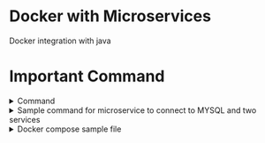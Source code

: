 # Docker with Microservices
Docker integration with java


# Important Command 

<details><summary> Command</summary>
<p>

  <details><summary> General commands</summary>
<p>
- Install docker 

```
yum install docker
```

- Docker version 

```
docker --version
```
  
- Start docker service 

```
service docker start
```
  
- Check docker information 

```
docker info
```
  
- To Check docker image in linux box 

```
docker images
```
  
- To pull docker image and run 

```
docker run hello-world
```
  
- To pull docker image and with version 

```
docker pull mysql:5.7
```

- Docker process status 

```
docker ps
```

- To stop Docker 

```
docker stop <container id>
```

- To remove Docker container 

```
docker rm -f <contain id>
```
  
- To remove Docker image 

```
docker rmi -f <image id>
```
  
- Give container custome name

```
docker run -dit --name=mycontainer nginx
```  
  
- Give container custome name with port

```
docker run -dit --name=mycontainer -p 8000:80 nginx
```  

- Pause and unpause container

```
docker pause/unpause <container name>
``` 

- Delete all images

```
docker image prune -a
```

- Rename docker container

```
docker rename my_container my_new_container
``` 
 </p>
</details>
  
  
<details><summary> Docker MYSQL Command</summary>
<p>
  
```
docker run -d -p 6666:3306 --name=docker-mysql --env="MYSQL_ROOT_PASSWORD=test1234" --env="MYSQL_DATABASE=emp" mysql
```
  
```
docker exec -it docker-mysql bash
```
  
```
mysql -uroot -p 
```
  
- Enter mysql password
```
test1234
```
  
- Perform some sql command
```
mysql> show databases;
```
  
```
mysql> show tables; 
```
</p>
</details>
  
  
<details><summary> Volumrs and bind mount</summary>
<p>
  
- List all the volumes docker is maintaining

```
docker volumes ls
``` 
  
- Create docker volume

```
docker volumes <create volume_name> myvolume
``` 
  
- Mount container to volume

```
docker run -dit --mount source=myvolume,destination=/temp nginx
``` 
</p>
</details>
  
  
<details><summary> Docker network</summary>
<p>
  
- To list network

```
docker network ls
``` 
  
- Create network 

```
docker network create denonetwork --subnet=172.19.0.0/16
``` 
  
- Attach network to container

```
docker run --name webserver2 --net demonetwork --ip 172.19.0.2 -h web.mausam.com -p 82:80 -ti ubuntu /bin/bash
``` 

- Connect and disconnect network to container

```
docker network di/connect <network name> <container name>
``` 

  
</p>
</details>
  
  
<details><summary> Create custome docker image</summary>
<p>
  
- Crate dockerfile
```
vi dockerfile
``` 
 
- Create docker file with followind syntac
```
  FROM centos
  RUN yum install -y httpd
  ADD index.html /var/www/html
  CMD apachectl -D FOREGROUND
  EXPOSE 80
  MAINTAINER MAUSAM
  ENV myenv myvalue
  
``` 
```
docker build -t myimagename .
  
``` 
</p>
</details>
  
  
<details><summary> Publish image to docker hun</summary>
<p>
  
- Tag docker file
```
docker tag <image name> <docker hub user name>/<image name>
``` 
- Push to hun
  
```
docker push <docker hub user name>/<image name>
``` 
</p>
</details>
  
</p>
</details>

  
<details><summary> Sample command for microservice to connect to MYSQL and two services</summary>
<p>
  
```
Setup the mysql container:
docker run -d -p 6666:3306 --name=docker-mysql --env="MYSQL_ROOT_PASSWORD=test1234" --env="MYSQL_DATABASE=mydb" mysql
docker exec -it docker-mysql bash
# mysql -uroot -p
test1234
mysql> show databases;
mysql> show tables;
Another Terminal:
docker exec -i docker-mysql mysql -uroot -ptest1234 mydb <tables.sql
Launch the Application Containers:
docker build -f Dockerfile -t coupon_app .
docker run -t --name=coupon-app --link docker-mysql:mysql -p 10555:9091
coupon_app
docker build -f Dockerfile -t product_app .
docker run -t --link docker-mysql:mysql -p 10666:9090 product_app
docker run -t --link docker-mysql:mysql --link coupon-app:coupon_app -p 10666:9090 product_app
docker run -t --link docker-mysql-container:mysql --link coupon-app-container:coupon_app_image -p 10666:9090 product_app_image                                                                     
Testing:
http://localhost:10555/couponapiapi
http://localhost:10666/productapi
The --link command will allow the Containers
  
```
                                                                    
</p>
</details>

<details><summary> Docker compose sample file</summary>
<p>
  
```
version: "3"
services: 
    product-app:
      container_name: product-app-container
      # image: mausam7/productservice
      build: D:\Intellij\devops\productservice
      restart: on-failure
      ports: 
        - 10666:9090
      environment: 
        WAIT_HOSTS: mysql:3306
      depends_on: 
        - docker-mysql
    coupon-app:
      container_name: coupon-app-container
      # image: mausam7/couponservice 
      #Use abouve line if you already have docker image file create
      #User below build command to create new image from dockerfile
      build: D:\Intellij\devops\couponservice
      restart: on-failure
      ports: 
        - 10555:9091
      environment: 
        WAIT_HOSTS: mysql:3306
      depends_on: 
        - docker-mysql
    docker-mysql:
      container_name: docker-mysql-container
      image: mysql
      restart: always
      environment: 
          MYSQL_DATABASE: mydb
          MYSQL_ROOT_PASSWORD: test1234
          MYSQL_ROOT_HOST: '%'
      volumes: 
        - ./sql:/docker-entrypoint-initdb.d
      ports: 
        - "6666:3306"
      healthcheck:
        test: "/usr/bin/mysql --user=root --password=test1234 --execute \"SHOW DATABASES \""
        interval: 4s
        timeout: 20s
        retries: 5


```
                                                                    
</p>
</details>

